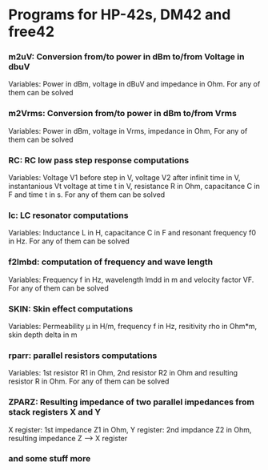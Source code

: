 # Programs for HP-42s, DM42 and free42

### m2uV: Conversion from/to power in dBm to/from Voltage in dbuV
  Variables: Power in dBm, voltage in dBuV and impedance in Ohm. For any of them can be solved
### m2Vrms: Conversion from/to power in dBm to/from Vrms
  Variables: Power in dBm, voltage in Vrms, impedance in Ohm, For any of them can be solved
### RC: RC low pass step response computations
  Variables: Voltage V1 before step in V, voltage V2 after infinit time in V, instantanious Vt voltage at time t in V, resistance R in Ohm, capacitance C in F and time t in s. For any of them can be solved
### lc: LC resonator computations
  Variables: Inductance L in H, capacitance C in F and resonant frequency f0 in Hz. For any of them can be solved
### f2lmbd: computation of frequency and wave length
  Variables: Frequency f in Hz, wavelength lmdd in m and velocity factor VF. For any of them can be solved
### SKIN: Skin effect computations
  Variables: Permeability µ in H/m, frequency f in Hz, resitivity rho in Ohm*m, skin depth delta in m
### rparr: parallel resistors computations
  Variables: 1st resistor R1 in Ohm, 2nd resistor R2 in Ohm and resulting resistor R in Ohm. For any of them can be solved

### ZPARZ: Resulting impedance of two parallel impedances from stack registers X and Y
  X register: 1st impedance Z1 in Ohm, Y register: 2nd impdance Z2 in Ohm, resulting impedance Z  --> X register

### and some stuff more